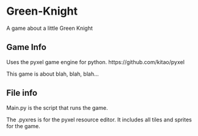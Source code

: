 # Green-Knight
A game about a little Green Knight
<h2> Game Info </h2>
<p>
  Uses the pyxel game engine for python. https://github.com/kitao/pyxel <br>
</p>
<p>
  This game is about blah, blah, blah...
</p>

<h2> File info </h2>
<p>
Main.py is the script that runs the game. 
</p>
<p>  
  The .pyxres is for the pyxel resource editor. It includes all tiles and sprites for the game.
</p>
